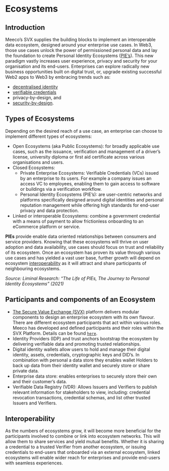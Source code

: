 # Ecosystems

## Introduction

Meeco’s SVX supplies the building blocks to implement an interoperable data ecosystem, designed around your enterprise use cases. In Web3, those use cases unlock the power of permissioned personal data and lay the foundation to create Personal Identity Ecosystems ([PIE’s](ecosystems.md#types-of-ecosystems)). This new paradigm vastly increases user experience, privacy and security for your organisation and its end-users. Enterprises can explore radically new business opportunities built on digital trust, or, upgrade existing successful Web2 apps to Web3 by embracing trends such as:

* [decentralised identity](../guides/dids/)
* [verifiable credentials](../guides/credentials/)
* privacy-by-design, and
* [security-by-design](https://meecosystem.atlassian.net/l/cp/nuk9q9v0).

## Types of Ecosystems

Depending on the desired reach of a use case, an enterprise can choose to implement different types of ecosystems:

* Open Ecosystems (aka Public Ecosystems): for broadly applicable use cases, such as the issuance, verification and management of a driver’s license, university diploma or first aid certificate across various organisations and users.
* Closed Ecosystems:
  * Private Enterprise Ecosystems: Verifiable Credentials (VCs) issued by an enterprise to its users. For example a company issues an access VC to employees, enabling them to gain access to software or buildings via a verification workflow.
  * Personal Identity Ecosystems (PIE’s): are user-centric networks and platforms specifically designed around digital identities and personal reputation management while offering high standards for end-user privacy and data protection.
* Linked or interoperable Ecosystems: combine a government credential with a means of payment to allow frictionless onboarding to an eCommerce platform or service.

**PIEs** provide enable data oriented relationships between consumers and service providers. Knowing that these ecosystems will thrive on user adoption and data availability, use cases should focus on trust and reliability of its ecosystem. Once an ecosystem has proven its value through various use cases and has yielded a vast user base, further growth will depend on ecosystem [interoperability](ecosystems.md#interoperability) as it will attract and share participants of neighbouring ecosystems.

_Source: Liminal Research: “The Life of PIEs, The Journey to Personal Identity Ecosystems” (2021)_

## Participants and components of an Ecosystem

* [The Secure Value Exchange (SVX)](../platform/overview.md) platform delivers modular components to design an enterprise ecosystem with its own flavour. There are different ecosystem participants that act within various roles. Meeco has developed and defined participants and their roles within the SVX Platform. Details can be found [`here`](../platform/overview.md).
* Identity Providers (IDP) and trust anchors bootstrap the ecosystem by delivering verifiable data and promoting trusted relationships.
* Digital identity wallets allow users to hold and manage their digital identity, assets, credentials, cryptographic keys and DID’s. In combination with personal a data store they enables wallet Holders to back up data from their identity wallet and securely store or share private data.
* Enterprise data store: enables enterprises to securely store their own and their customer’s data.
* Verifiable Data Registry (VDR): Allows Issuers and Verifiers to publish relevant information for stakeholders to view, including: credential revocation transactions, credential schemas, and list other trusted Issuers and Verifiers.

## Interoperability

As the numbers of ecosystems grow, it will become more beneficial for the participants involved to combine or link into ecosystem networks. This will allow them to share services and yield mutual benefits. Whether it is sharing a credential to a trusted Verifier from another ecosystem, or issuing credentials to end-users that onboarded via an external ecosystem, linked ecosystems will enable wider reach for enterprises and provide end-users with seamless experiences.
